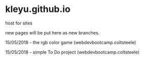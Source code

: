 # kleyu.github.io
host for sites

new pages will be put here as new branches.

15/05/2018 - the rgb color game  (webdevbootcamp.coltsteele)

15/05/2018 - simple To Do project (webdevbootcamp.coltsteele)
